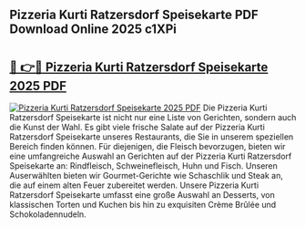 ## Pizzeria Kurti Ratzersdorf Speisekarte PDF Download Online 2025 c1XPi

# <h2><a href="http://gc8qc46.nevu.top/?p=Pizzeria+Kurti+Ratzersdorf+Speisekarte">🔗 👉🔴 Pizzeria Kurti Ratzersdorf Speisekarte 2025 PDF</a></h2>

[![Pizzeria Kurti Ratzersdorf Speisekarte 2025 PDF](https://i.imgur.com/dBaPXMq.png)](http://gc8qc46.nevu.top/?p=Pizzeria+Kurti+Ratzersdorf+Speisekarte)
Die Pizzeria Kurti Ratzersdorf Speisekarte ist nicht nur eine Liste von Gerichten, sondern auch die Kunst der Wahl. Es gibt viele frische Salate auf der Pizzeria Kurti Ratzersdorf Speisekarte unseres Restaurants, die Sie in unserem speziellen Bereich finden können. Für diejenigen, die Fleisch bevorzugen, bieten wir eine umfangreiche Auswahl an Gerichten auf der Pizzeria Kurti Ratzersdorf Speisekarte an: Rindfleisch, Schweinefleisch, Huhn und Fisch. Unseren Auserwählten bieten wir Gourmet-Gerichte wie Schaschlik und Steak an, die auf einem alten Feuer zubereitet werden. Unsere Pizzeria Kurti Ratzersdorf Speisekarte umfasst eine große Auswahl an Desserts, von klassischen Torten und Kuchen bis hin zu exquisiten Crème Brûlée und Schokoladennudeln.
